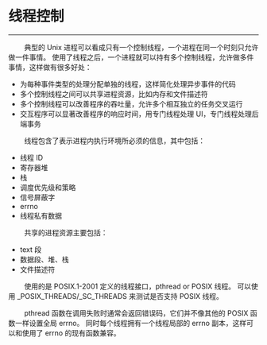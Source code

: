 # 线程控制
***

&emsp;&emsp;
典型的 Unix 进程可以看成只有一个控制线程，一个进程在同一个时刻只允许做一件事情。
使用了线程之后，一个进程就可以持有多个控制线程，允许做多件事情，这样做有很多好处：

+ 为每种事件类型的处理分配单独的线程，这样简化处理异步事件的代码
+ 多个控制线程之间可以共享进程资源，比如内存和文件描述符
+ 多个控制线程可以改善程序的吞吐量，允许多个相互独立的任务交叉运行
+ 交互程序可以显著改善程序的响应时间，用专门线程处理 UI，专门线程处理后端事务

&emsp;&emsp;
线程包含了表示进程内执行环境所必须的信息，其中包括：

+ 线程 ID
+ 寄存器堆
+ 栈
+ 调度优先级和策略
+ 信号屏蔽字
+ errno
+ 线程私有数据

&emsp;&emsp;
共享的进程资源主要包括：

+ text 段
+ 数据段、堆、栈
+ 文件描述符

&emsp;&emsp;
使用的是 POSIX.1-2001 定义的线程接口，pthread or POSIX 线程。
可以使用 \_POSIX\_THREADS/\_SC\_THREADS 来测试是否支持 POSIX 线程。

&emsp;&emsp;
pthread 函数在调用失败时通常会返回错误码，它们并不像其他的 POSIX 函数一样设置全局 errno。
同时每个线程拥有一个线程局部的 errno 副本，这样可以和使用了 errno 的现有函数兼容。